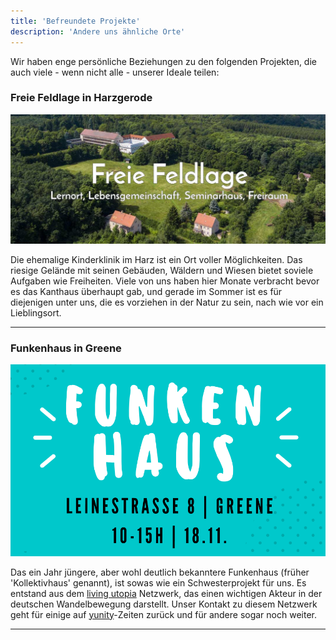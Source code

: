 ```yaml
---
title: 'Befreundete Projekte'
description: 'Andere uns ähnliche Orte'
---
```


Wir haben enge persönliche Beziehungen zu den folgenden Projekten, die auch viele - wenn nicht alle - unserer Ideale teilen:

### Freie Feldlage in Harzgerode
[![](freiefeldlagePic.jpg)](https://freiefeldlage.de)

Die ehemalige Kinderklinik im Harz ist ein Ort voller Möglichkeiten. Das riesige Gelände mit seinen Gebäuden, Wäldern und Wiesen bietet soviele Aufgaben wie Freiheiten. Viele von uns haben hier Monate verbracht bevor es das Kanthaus überhaupt gab, und gerade im Sommer ist es für diejenigen unter uns, die es vorziehen in der Natur zu sein, nach wie vor ein Lieblingsort.

---

### Funkenhaus in Greene

[![](funkenhausLogo.png)](https://gelebteutopie.de/?target=_blank)

Das ein Jahr jüngere, aber wohl deutlich bekanntere Funkenhaus (früher 'Kollektivhaus' genannt), ist sowas wie ein Schwesterprojekt für uns. Es entstand aus dem [living utopia](https://livingutopia.org) Netzwerk, das einen wichtigen Akteur in der deutschen Wandelbewegung darstellt. Unser Kontakt zu diesem Netzwerk geht für einige auf [yunity](https://yunity.org)-Zeiten zurück und für andere sogar noch weiter.

---
